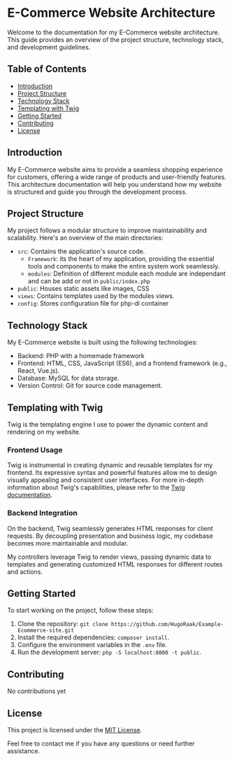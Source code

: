 # E-Commerce Website Architecture

Welcome to the documentation for my E-Commerce website architecture. This guide provides an overview of the project structure, technology stack, and development guidelines.

## Table of Contents
- [Introduction](#introduction)
- [Project Structure](#project-structure)
- [Technology Stack](#technology-stack)
- [Templating with Twig](#templating-with-twig)
- [Getting Started](#getting-started)
- [Contributing](#contributing)
- [License](#license)

## Introduction
My E-Commerce website aims to provide a seamless shopping experience for customers, offering a wide range of products and user-friendly features. This architecture documentation will help you understand how my website is structured and guide you through the development process.

## Project Structure
My project follows a modular structure to improve maintainability and scalability. Here's an overview of the main directories:

- `src`: Contains the application's source code.
  - `Framework`: its the heart of my application, providing the essential tools and components to make the entire system work seamlessly.
  - `modules`: Definition of different module each module are independant and can be add or not in `public/index.php`
- `public`: Houses static assets like images, CSS
- `views`: Contains templates used by the modules views.
- `config`: Stores configuration file for php-di container

## Technology Stack
My E-Commerce website is built using the following technologies:

- Backend: PHP with a homemade framework
- Frontend: HTML, CSS, JavaScript (ES6), and a frontend framework (e.g., React, Vue.js).
- Database: MySQL for data storage.
- Version Control: Git for source code management.

## Templating with Twig

Twig is the templating engine I use to power the dynamic content and rendering on my website.

### Frontend Usage

Twig is instrumental in creating dynamic and reusable templates for my frontend. Its expressive syntax and powerful features allow me to design visually appealing and consistent user interfaces.
For more in-depth information about Twig's capabilities, please refer to the [Twig documentation](https://twig.symfony.com/).

### Backend Integration

On the backend, Twig seamlessly generates HTML responses for client requests. By decoupling presentation and business logic, my codebase becomes more maintainable and modular.

My controllers leverage Twig to render views, passing dynamic data to templates and generating customized HTML responses for different routes and actions.


## Getting Started
To start working on the project, follow these steps:

1. Clone the repository: `git clone https://github.com/HugoRaak/Example-Ecommerce-site.git`
2. Install the required dependencies: `composer install`.
3. Configure the environment variables in the `.env` file.
4. Run the development server: `php -S localhost:8000 -t public`.

## Contributing
No contributions yet

## License
This project is licensed under the [MIT License](LICENSE).

Feel free to contact me if you have any questions or need further assistance.
